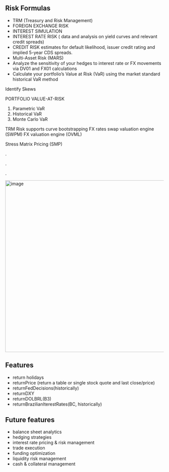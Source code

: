 
## Risk Formulas
- TRM (Treasury and Risk Management)
- FOREIGN EXCHANGE RISK
- INTEREST SIMULATION
- INTEREST RATE RISK ( data and analysis on yield curves and relevant credit spreads)
- CREDIT RISK estimates for default likelihood, issuer credit rating and implied 5-year CDS spreads.
- Multi-Asset Risk (MARS)
- Analyze the sensitivity of your hedges to interest rate or FX movements via DV01 and FX01 calculations
- Calculate your portfolio’s Value at Risk (VaR) using the market standard historical VaR method


Identify Skews


PORTFOLIO VALUE-AT-RISK

 1. Parametric VaR
 2. Historical VaR
 3. Monte Carlo VaR


TRM Risk supports
curve bootstrapping
FX rates
swap valuation engine (SWPM)
FX valuation engine (OVML)


Stress Matrix Pricing (SMP)


.

.

.

<img width="546" alt="image" src="https://github.com/user-attachments/assets/58675964-239d-4011-a35e-e2e4146a2bfe">



## Features
- return holidays
- returnPrice (return a table or single stock quote and last close/price)
- returnFedDecisions(historically)
- returnDXY
- returnDOLBRL(B3)
- returnBrazilianIterestRates(BC, historically)


## Future features
- balance sheet analytics
- hedging strategies
- interest rate pricing & risk management
- trade execution
- funding optimization
- liquidity risk management
- cash & collateral management
